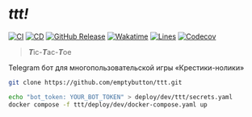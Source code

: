# ***ttt!*** 
[![CI](https://github.com/emptybutton/ttt/actions/workflows/ci.yml/badge.svg)](https://github.com/emptybutton/ttt/actions?query=workflow%3ACI)
[![CD](https://github.com/emptybutton/ttt/actions/workflows/cd.yml/badge.svg)](https://github.com/emptybutton/ttt/actions/workflows/cd.yaml)
[![GitHub Release](https://img.shields.io/github/v/release/emptybutton/ttt?style=flat&logo=github&labelColor=%23282e33&color=%237c73ff)](https://github.com/emptybutton/ttt/releases)
[![Wakatime](https://wakatime.com/badge/user/0d3b7ff5-0547-4323-a43e-2a7308d973a0/project/f29e824e-5b14-420d-9f12-24f078225e48.svg)](https://wakatime.com/badge/user/0d3b7ff5-0547-4323-a43e-2a7308d973a0/project/f29e824e-5b14-420d-9f12-24f078225e48)
[![Lines](https://img.shields.io/endpoint?url=https%3A%2F%2Fghloc.vercel.app%2Fapi%2Femptybutton%2Fttt%2Fbadge%3Ffilter%3D.py&logo=python&label=lines&color=blue)](https://github.com/search?q=repo%3Aemptybutton%2ttt+language%3APython+&type=code)
[![Codecov](https://codecov.io/gh/emptybutton/ttt/graph/badge.svg?token=S5N9YYOZ4D)](https://codecov.io/gh/emptybutton/ttt)

> ***T***ic-***T***ac-***T***oe

Telegram бот для многопользовательской игры «Крестики-нолики»

```bash
git clone https://github.com/emptybutton/ttt.git

echo "bot_token: YOUR_BOT_TOKEN" > deploy/dev/ttt/secrets.yaml
docker compose -f ttt/deploy/dev/docker-compose.yaml up
```
